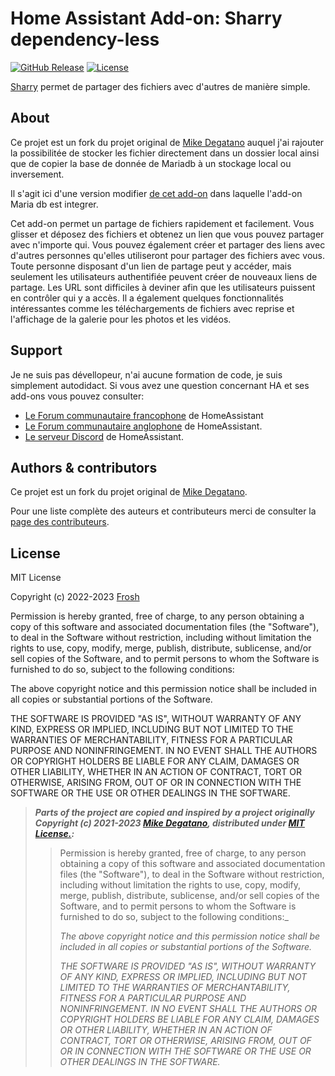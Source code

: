 # Home Assistant Add-on: Sharry dependency-less

[![GitHub Release][releases-shield]][releases]
[![License][license-shield]][license]

[Sharry][sharry] permet de partager des fichiers avec d'autres de manière simple.

## About

Ce projet est un fork du projet original de [Mike Degatano][mike-sharry] auquel j'ai rajouter la possibilitée de stocker les fichier directement dans un dossier local ainsi que de copier la base de donnée de Mariadb à un stockage local ou inversement.

Il s'agit ici d'une version modifier [de cet add-on][addon-sharry] dans laquelle l'add-on Maria db est integrer.

Cet add-on permet un partage de fichiers rapidement et facilement.
Vous glisser et déposez des fichiers et obtenez un lien que vous pouvez partager avec n'importe qui.
Vous pouvez également créer et partager des liens avec d'autres personnes qu'elles utiliseront pour partager des fichiers avec vous.
Toute personne disposant d'un lien de partage peut y accéder, mais seulement les utilisateurs authentifiée peuvent créer de nouveaux liens de partage.
Les URL sont difficiles à deviner afin que les utilisateurs puissent en contrôler qui y a accès.
Il a également quelques fonctionnalités intéressantes comme les téléchargements de fichiers avec reprise et l'affichage de la galerie pour les photos et les vidéos.

## Support

Je ne suis pas dévellopeur, n'ai aucune formation de code, je suis simplement autodidact.
Si vous avez une question concernant HA et ses add-ons vous pouvez consulter:

- [Le Forum communautaire francophone][HACF] de HomeAssistant
- [Le Forum communautaire anglophone][forum] de HomeAssistant.
- [Le serveur Discord][discord-ha] de HomeAssistant.

## Authors & contributors

Ce projet est un fork du projet original de [Mike Degatano][mdegat01].

Pour une liste complète des auteurs et contributeurs merci de consulter la [page des contributeurs][contributors].

## License

MIT License

Copyright (c) 2022-2023 [Frosh][Frosh]

Permission is hereby granted, free of charge, to any person obtaining a copy
of this software and associated documentation files (the "Software"), to deal
in the Software without restriction, including without limitation the rights
to use, copy, modify, merge, publish, distribute, sublicense, and/or sell
copies of the Software, and to permit persons to whom the Software is
furnished to do so, subject to the following conditions:

The above copyright notice and this permission notice shall be included in all
copies or substantial portions of the Software.

THE SOFTWARE IS PROVIDED "AS IS", WITHOUT WARRANTY OF ANY KIND, EXPRESS OR
IMPLIED, INCLUDING BUT NOT LIMITED TO THE WARRANTIES OF MERCHANTABILITY,
FITNESS FOR A PARTICULAR PURPOSE AND NONINFRINGEMENT. IN NO EVENT SHALL THE
AUTHORS OR COPYRIGHT HOLDERS BE LIABLE FOR ANY CLAIM, DAMAGES OR OTHER
LIABILITY, WHETHER IN AN ACTION OF CONTRACT, TORT OR OTHERWISE, ARISING FROM,
OUT OF OR IN CONNECTION WITH THE SOFTWARE OR THE USE OR OTHER DEALINGS IN THE
SOFTWARE.

> **_Parts of the project are copied and inspired by a project originally Copyright
> (c) 2021-2023 [Mike Degatano][mdegat01], distributed under [MIT License.][sharrylicense]:_**
>
> > Permission is hereby granted, free of charge, to any person obtaining a copy
> > of this software and associated documentation files (the "Software"), to deal
> > in the Software without restriction, including without limitation the rights
> > to use, copy, modify, merge, publish, distribute, sublicense, and/or sell
> > copies of the Software, and to permit persons to whom the Software is
> > furnished to do so, subject to the following conditions:_
> >
> > _The above copyright notice and this permission notice shall be included in all
> > copies or substantial portions of the Software._
> >
> > _THE SOFTWARE IS PROVIDED "AS IS", WITHOUT WARRANTY OF ANY KIND, EXPRESS OR
> > IMPLIED, INCLUDING BUT NOT LIMITED TO THE WARRANTIES OF MERCHANTABILITY,
> > FITNESS FOR A PARTICULAR PURPOSE AND NONINFRINGEMENT. IN NO EVENT SHALL THE
> > AUTHORS OR COPYRIGHT HOLDERS BE LIABLE FOR ANY CLAIM, DAMAGES OR OTHER
> > LIABILITY, WHETHER IN AN ACTION OF CONTRACT, TORT OR OTHERWISE, ARISING FROM,
> > OUT OF OR IN CONNECTION WITH THE SOFTWARE OR THE USE OR OTHER DEALINGS IN THE
> > SOFTWARE._

[Frosh]: https://github.com/erdnaxela02
[mdegat01]: https://github.com/mdegat01
[sharrylicense]: https://github.com/mdegat01/addon-sharry/blob/main/LICENSE
[contributors]: https://github.com/mdegat01/addon-sharry/graphs/contributors
[mike-sharry]: https://github.com/mdegat01/addon-sharry

[sharry]: https://eikek.github.io/sharry/
[discord-ha]: https://discord.gg/c5DvZ4e
[forum]: https://community.home-assistant.io
[HACF]: https://forum.hacf.fr/

[license]: https://github.com/mdegat01/addon-sharry/blob/main/LICENSE
[license-shield]: https://img.shields.io/github/license/mdegat01/addon-sharry.svg

[releases]: https://github.com/erdnaxela02/addon-sharry-dependency-less/releases
[releases-shield]: https://img.shields.io/github/v/release/erdnaxela02/addon-sharry-dependency-less
[addon-sharry]:https://github.com/erdnaxela02/addon-sharry